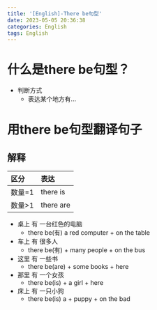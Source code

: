 ```yaml
---
title: '[English]-There be句型'
date: 2023-05-05 20:36:38
categories: English
tags: English
---
```


# 什么是there be句型？
* 判断方式
  * 表达某个地方有...

# 用there be句型翻译句子
## 解释

|区分|表达|
|:-----  |:-----|
|数量=1 |there is   |
|数量>1 |there are   |


* 桌上 有 一台红色的电脑
  * there be(有) a red  computer + on the table
* 车上 有 很多人
  * there be(有) + many people + on the bus
* 这里 有 一些书
  * there be(are) + some books + here
* 那里 有 一个女孩
  * there be(is) + a girl + here
* 床上 有 一只小狗
  * there be(is) a + puppy + on the bad

